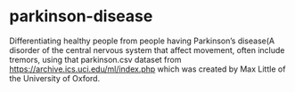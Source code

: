 # parkinson-disease

Differentiating healthy people from people having Parkinson’s disease(A disorder of the central nervous system that affect movement, often include tremors, using that parkinson.csv dataset from https://archive.ics.uci.edu/ml/index.php which was created by Max Little of the University of Oxford.
